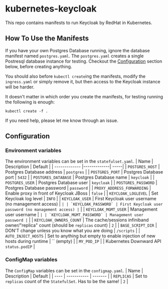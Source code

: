 # kubernetes-keycloak

This repo contains manifests to run Keycloak by RedHat in Kubernetes.

## How To Use the Manifests
If you have your own Postgres Database running, ignore the database manifest named `postgres.yaml`.
The `postgres.yaml` creates a single Postresql database instance for testing.
Checkout the [Configuration](#Configuration) section below, before creating anything.

You should also before `kubectl create`ing the manifests, modify the `ingress.yaml` or simply remove it, but then access to the Keycloak instance will be harder.

It doesn't matter in which order you create the manifests, for testing running the following is enough:
```
kubectl create -f .
```

If you need help, please let me know through an issue.

## Configuration
### Environment variables
The environment variables can be set in the `statefulset.yaml`.
| Name | Description | Default |
| ------------- |-------------| -----|
| `POSTGRES_HOST` | Postgres Database address | `postgres` |
| `POSTGRES_PORT` | Postgres Database port | `5432` |
| `POSTGRES_DATABASE` | Postgres Database name | `keycloak` |
| `POSTGRES_USER` | Postgres Database user | `keycloak` |
| `POSTGRES_PASSWORD` | Postgres Database password | `password` |
| `PROXY_ADDRESS_FORWARDING` | Enable proxy in front of Keycloak JBoss | `false` |
| `KEYCLOAK_LOGLEVEL` | Set Keycloak log level | `INFO` |
| `KEYCLOAK_USER` | First Keycloak user username (no management access) | `` |
| `KEYCLOAK_PASSWORD` | First Keycloak user password (no management access) | `` |
| `KEYCLOAK_MGMT_USER` | Management user username | `` |
| `KEYCLOAK_MGMT_PASSWORD` | Management user password | `` |
| `KEYCLOAK_OWNERS_COUNT` | The cache/sessions infiniband owner/"replica" count (should be `replicas` count) | `2` |
| `BASE_SCRIPT_DIR` | DON'T change unless you know what you are doing | `/scripts` |
| `AUTO_INJECT_HOSTS` | Set to anything but empty to enable injection of new hosts during runtime  | `` (empty) |
| `MY_POD_IP` |  | Kubernetes Downward API `status.podIP` |

### ConfigMap variables
The `ConfigMap` variables can be set in the `configmap.yaml`.
| Name | Description | Default |
| ---- | ----------- | ------- |
| `REPLICAS` | Set to `replicas` count of the `StatefulSet`. Has to be the same! | `2` |
